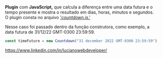 **Plugin** com **JavaScript,** que calcula a diferença entre uma data futura e o tempo presente e mostra o resultado em dias, horas, minutos e segundos. O plugin consta no arquivo ['_countdown.js_.'](https://github.com/lucianofaustino/contadorregressivodotempo/blob/main/countdown.js "código")

Nesse caso foi passado dentro da função construtora, como exemplo, a data futura de 31/12/22 GMT-0300 23:59:59.

```js
const timeFuture = new Countdown("31 december 2022 GMT-0300 23:59:59");
```

<https://www.linkedin.com/in/lucianowebdeveloper/>

